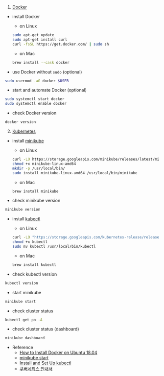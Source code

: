 1. [Docker](https://www.docker.com/)

  - install Docker
    
    - on Linux
    ```sh
    sudo apt-get update
    sudo apt-get install curl
    curl -fsSL https://get.docker.com/ | sudo sh
    ```

    - on Mac
    ```sh
    brew install --cask docker
    ```

  - use Docker without `sudo` (optional)
  ```sh
  sudo usermod -aG docker $USER
  ```

  - start and automate Docker (optional)
  ```sh
  sudo systemctl start docker
  sudo systemctl enable docker
  ```

  - check Docker version
  ```sh
  docker version
  ```



2. [Kubernetes](https://kubernetes.io/)

  - install [minikube](https://minikube.sigs.k8s.io/docs/)
    
    - on Linux
    ```sh
    curl -LO https://storage.googleapis.com/minikube/releases/latest/minikube-linux-amd64
    chmod +x minikube-linux-amd64
    mkdir -p /usr/local/bin/
    sudo install minikube-linux-amd64 /usr/local/bin/minikube
    ```
       
    - on Mac
    ```sh
    brew install minikube
    ```

  - check minikube version
  ```sh
  minikube version
  ```

  - install [kubectl](https://kubernetes.io/ko/docs/reference/kubectl/overview/)
    
    - on Linux
    ```sh
    curl -LO "https://storage.googleapis.com/kubernetes-release/release/$(curl -s https://storage.googleapis.com/kubernetes-release/release/stable.txt)/bin/linux/amd64/kubectl"
    chmod +x kubectl
    sudo mv kubectl /usr/local/bin/kubectl
    ```
        
    - on Mac
    ```sh
    brew install kubectl
    ```

  - check kubectl version
  ```sh
  kubectl version
  ```

  - start minikube
  ```sh
  minikube start
  ```

  - check cluster status
  ```sh
  kubectl get po -A
  ```

  - check cluster status (dashboard)
  ```sh
  minikube dashboard
  ```

   

 

- Reference
  - [How to Install Docker on Ubuntu 18.04](https://phoenixnap.com/kb/how-to-install-docker-on-ubuntu-18-04)
  - [minikube start](https://minikube.sigs.k8s.io/docs/start/)
  - [Install and Set Up kubectl](https://kubernetes.io/docs/tasks/tools/install-kubectl/)
  - [쿠버네티스 안내서](https://subicura.com/k8s/)
